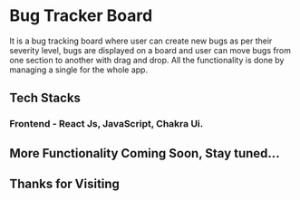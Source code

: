 # Bug Tracker Board

It is a bug tracking board where user can create new bugs as per their severity level, bugs are displayed on a board and user can move bugs
from one section to another with drag and drop. All the functionality is done by managing a single for the whole app. 

## Tech Stacks 
### Frontend - React Js, JavaScript, Chakra Ui.

## More Functionality Coming Soon, Stay tuned...

## Thanks for Visiting
